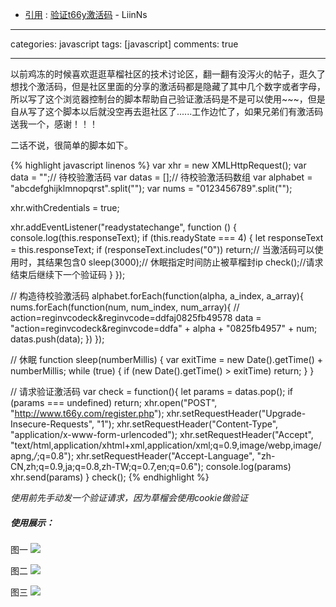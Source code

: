 - [引用](https://github.com/LiinNs/LiinNs.github.io/blob/master/_posts/2019-01-04-%E9%AA%8C%E8%AF%81t66y%E6%BF%80%E6%B4%BB%E7%A0%81.md
) : [验证t66y激活码](https://liinns.github.io/posts/%E9%AA%8C%E8%AF%81t66y%E6%BF%80%E6%B4%BB%E7%A0%81/) - LiinNs

---

categories: javascript
tags: [javascript]
comments: true

---

以前鸡冻的时候喜欢逛逛草榴社区的技术讨论区，翻一翻有没泻火的帖子，逛久了想找个激活码，但是社区里面的分享的激活码都是隐藏了其中几个数字或者字母，所以写了这个浏览器控制台的脚本帮助自己验证激活码是不是可以使用~~~，但是自从写了这个脚本以后就没空再去逛社区了......工作边忙了，如果兄弟们有激活码送我一个，感谢！！！  


二话不说，很简单的脚本如下。   

<!-- more -->
{% highlight javascript linenos %}
var xhr = new XMLHttpRequest();
var data = "";// 待校验激活码
var datas = [];// 待校验激活码数组
var alphabet = "abcdefghijklmnopqrst".split("");
var nums = "0123456789".split("");

xhr.withCredentials = true;

xhr.addEventListener("readystatechange", function () {
console.log(this.responseText);
  if (this.readyState === 4) {
    let responseText = this.responseText;
    if (responseText.includes("0")) return;// 当激活码可以使用时，其结果包含0
    sleep(3000);// 休眠指定时间防止被草榴封ip
    check();//请求结束后继续下一个验证码
  }
});

// 构造待校验激活码
alphabet.forEach(function(alpha, a_index, a_array){
  nums.forEach(function(num, num_index, num_array){
    // action=reginvcodeck&reginvcode=ddfaj0825fb49578
    data = "action=reginvcodeck&reginvcode=ddfa" + alpha + "0825fb4957" + num;
    datas.push(data);
  })
});

// 休眠
function sleep(numberMillis) {
  var exitTime = new Date().getTime() + numberMillis;
  while (true) {
    if (new Date().getTime() > exitTime) return;
  }
}

// 请求验证激活码
var check = function(){
  let params = datas.pop();
  if (params === undefined) return;
  xhr.open("POST", "http://www.t66y.com/register.php");
  xhr.setRequestHeader("Upgrade-Insecure-Requests", "1");
  xhr.setRequestHeader("Content-Type", "application/x-www-form-urlencoded");
  xhr.setRequestHeader("Accept", "text/html,application/xhtml+xml,application/xml;q=0.9,image/webp,image/apng,*/*;q=0.8");
  xhr.setRequestHeader("Accept-Language", "zh-CN,zh;q=0.9,ja;q=0.8,zh-TW;q=0.7,en;q=0.6");
  console.log(params)
  xhr.send(params)
}
check();
{% endhighlight %}

*使用前先手动发一个验证请求，因为草榴会使用cookie做验证*

##### 使用展示：
    
图一
![](/assets/images/t66y_reg1.jpg)  
    
图二
![](/assets/images/t66y_reg2.jpg)  
    
图三
![](/assets/images/t66y_reg3.jpg)  
